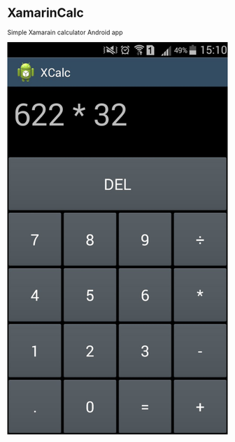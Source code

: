 # XamarinCalc
Simple Xamarain calculator Android app

![](https://github.com/RocketStormNet/XamarinCalc/blob/master/screenshot.jpg)
